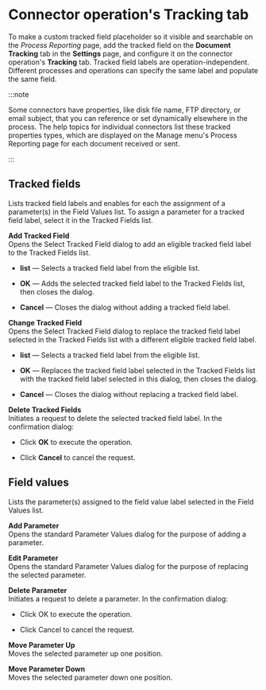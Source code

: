 # Connector operation's Tracking tab

<head>
  <meta name="guidename" content="Integration"/>
  <meta name="context" content="GUID-8a03f547-738a-448c-bb0f-594bad806cfe"/>
</head>


To make a custom tracked field placeholder so it visible and searchable on the *Process Reporting* page, add the tracked field on the **Document Tracking** tab in the **Settings** page, and configure it on the connector operation's **Tracking** tab. Tracked field labels are operation-independent. Different processes and operations can specify the same label and populate the same field.

:::note

Some connectors have properties, like disk file name, FTP directory, or email subject, that you can reference or set dynamically elsewhere in the process. The help topics for individual connectors list these tracked properties types, which are displayed on the Manage menu's Process Reporting page for each document received or sent.

:::

## Tracked fields

Lists tracked field labels and enables for each the assignment of a parameter\(s\) in the Field Values list. To assign a parameter for a tracked field label, select it in the Tracked Fields list.

**Add Tracked Field**   
Opens the Select Tracked Field dialog to add an eligible tracked field label to the Tracked Fields list.

-   **list** — Selects a tracked field label from the eligible list.

-   **OK** — Adds the selected tracked field label to the Tracked Fields list, then closes the dialog.

-   **Cancel** — Closes the dialog without adding a tracked field label.


**Change Tracked Field**   
Opens the Select Tracked Field dialog to replace the tracked field label selected in the Tracked Fields list with a different eligible tracked field label.

-   **list** — Selects a tracked field label from the eligible list.

-   **OK** — Replaces the tracked field label selected in the Tracked Fields list with the tracked field label selected in this dialog, then closes the dialog.

-   **Cancel** — Closes the dialog without replacing a tracked field label.


**Delete Tracked Fields**   
Initiates a request to delete the selected tracked field label. In the confirmation dialog:

-   Click **OK** to execute the operation.

-   Click **Cancel** to cancel the request.


## Field values

Lists the parameter\(s\) assigned to the field value label selected in the Field Values list.

**Add Parameter**   
Opens the standard Parameter Values dialog for the purpose of adding a parameter.

**Edit Parameter**   
Opens the standard Parameter Values dialog for the purpose of replacing the selected parameter.

**Delete Parameter**   
Initiates a request to delete a parameter. In the confirmation dialog:

-   Click OK to execute the operation.

-   Click Cancel to cancel the request.


**Move Parameter Up**   
Moves the selected parameter up one position.

**Move Parameter Down**   
Moves the selected parameter down one position.